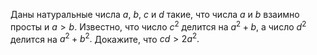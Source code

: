 Даны натуральные числа $a$, $b$, $c$  и $d$ такие, что числа $a$ и $b$ взаимно просты и $a > b.$ Известно, что число $c^2$ делится на $a^2+b$, а число  $d^2$ делится на $a^2+b^2.$ Докажите, что $cd > 2a^2.$